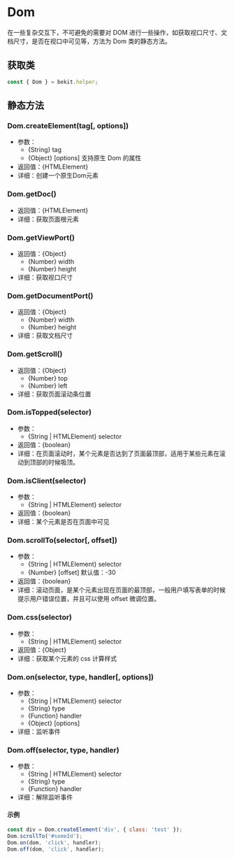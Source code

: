 # Dom
在一些复杂交互下，不可避免的需要对 DOM 进行一些操作，如获取视口尺寸、文档尺寸，是否在视口中可见等，方法为 Dom 类的静态方法。

## 获取类
```javascript
const { Dom } = bekit.helper;
```

## 静态方法
### Dom.createElement(tag[, options])
- 参数：
  - {String} tag
  - {Object} [options] 支持原生 Dom 的属性
- 返回值：{HTMLElement}
- 详细：创建一个原生Dom元素

### Dom.getDoc()
- 返回值：{HTMLElement}
- 详细：获取页面根元素

### Dom.getViewPort()
- 返回值：{Object}
  - {Number} width
  - {Number} height
- 详细：获取视口尺寸

### Dom.getDocumentPort()
- 返回值：{Object}
  - {Number} width
  - {Number} height
- 详细：获取文档尺寸

### Dom.getScroll()
- 返回值：{Object}
  - {Number} top
  - {Number} left
- 详细：获取页面滚动条位置

### Dom.isTopped(selector)
- 参数：
  - {String | HTMLElement} selector
- 返回值：{boolean}
- 详细：在页面滚动时，某个元素是否达到了页面最顶部，适用于某些元素在滚动到顶部的时候吸顶。

### Dom.isClient(selector)
- 参数：
  - {String | HTMLElement} selector
- 返回值：{boolean}
- 详细：某个元素是否在页面中可见

### Dom.scrollTo(selector[, offset])
- 参数：
  - {String | HTMLElement} selector
  - {Number} [offset] 默认值：-30
- 返回值：{boolean}
- 详细：滚动页面，是某个元素出现在页面的最顶部，一般用户填写表单的时候提示用户错误位置，并且可以使用 offset 微调位置。

### Dom.css(selector)
- 参数：
  - {String | HTMLElement} selector
- 返回值：{Object}
- 详细：获取某个元素的 css 计算样式

### Dom.on(selector, type, handler[, options])
- 参数：
  - {String | HTMLElement} selector
  - {String} type
  - {Function} handler
  - {Object} [options]
- 详细：监听事件

### Dom.off(selector, type, handler)
- 参数：
  - {String | HTMLElement} selector
  - {String} type
  - {Function} handler
- 详细：解除监听事件

#### 示例
```javascript
const div = Dom.createElement('div', { class: 'test' });
Dom.scrollTo('#someId');
Dom.on(dom, 'click', handler);
Dom.off(dom, 'click', handler);
```
